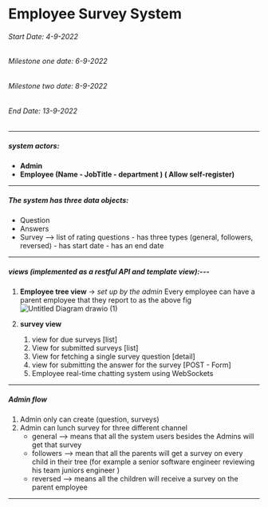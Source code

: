 # Employee Survey System 

###### Start Date: 4-9-2022
###### Milestone one date: 6-9-2022
###### Milestone two date: 8-9-2022
###### End Date: 13-9-2022

---
##### **system actors:**

- **Admin** 
- **Employee (Name - JobTitle - department  ) ( Allow self-register)**


---
##### **The system has three data objects:**
- Question
- Answers 
- Survey --> list of rating questions - has three types (general, followers, reversed) - has start date - has an end date 

---
##### views (implemented as a restful API and template view):---
1.  **Employee tree view**  -> *set up by the admin*     Every employee can have a parent employee that they report to as the above fig 
    ![Untitled Diagram drawio (1)](https://user-images.githubusercontent.com/30774866/187946789-b02f8be0-4a84-424b-89bd-6b33170aaa99.png)
	
2. **survey view** 

    1. view for due surveys [list]
    2. View for submitted surveys [list]
    3. View for fetching a single survey question [detail]
    4. view for submitting the answer for the survey  [POST - Form]
    5. Employee real-time chatting system using WebSockets 
---
##### **Admin flow**

1.  Admin only can create (question, surveys)
2.  Admin can lunch survey for three different channel 
	- general --> means that all the system users besides the Admins will get that survey 
	- followers --> mean that all the parents will get a survey on every child in their tree (for example a senior software engineer reviewing his team juniors engineer  )
	- reversed --> means all the children will receive a survey on the parent employee
---


